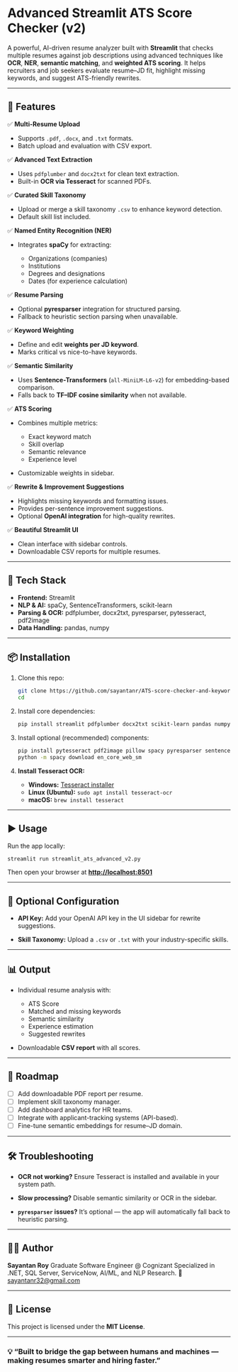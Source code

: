 # Advanced Streamlit ATS Score Checker (v2)

A powerful, AI-driven resume analyzer built with **Streamlit** that checks multiple resumes against job descriptions using advanced techniques like **OCR**, **NER**, **semantic matching**, and **weighted ATS scoring**. It helps recruiters and job seekers evaluate resume–JD fit, highlight missing keywords, and suggest ATS-friendly rewrites.

---

## 🚀 Features

✅ **Multi-Resume Upload**

* Supports `.pdf`, `.docx`, and `.txt` formats.
* Batch upload and evaluation with CSV export.

✅ **Advanced Text Extraction**

* Uses `pdfplumber` and `docx2txt` for clean text extraction.
* Built-in **OCR via Tesseract** for scanned PDFs.

✅ **Curated Skill Taxonomy**

* Upload or merge a skill taxonomy `.csv` to enhance keyword detection.
* Default skill list included.

✅ **Named Entity Recognition (NER)**

* Integrates **spaCy** for extracting:

  * Organizations (companies)
  * Institutions
  * Degrees and designations
  * Dates (for experience calculation)

✅ **Resume Parsing**

* Optional **pyresparser** integration for structured parsing.
* Fallback to heuristic section parsing when unavailable.

✅ **Keyword Weighting**

* Define and edit **weights per JD keyword**.
* Marks critical vs nice-to-have keywords.

✅ **Semantic Similarity**

* Uses **Sentence-Transformers** (`all-MiniLM-L6-v2`) for embedding-based comparison.
* Falls back to **TF–IDF cosine similarity** when not available.

✅ **ATS Scoring**

* Combines multiple metrics:

  * Exact keyword match
  * Skill overlap
  * Semantic relevance
  * Experience level
* Customizable weights in sidebar.

✅ **Rewrite & Improvement Suggestions**

* Highlights missing keywords and formatting issues.
* Provides per-sentence improvement suggestions.
* Optional **OpenAI integration** for high-quality rewrites.

✅ **Beautiful Streamlit UI**

* Clean interface with sidebar controls.
* Downloadable CSV reports for multiple resumes.

---

## 🧠 Tech Stack

* **Frontend:** Streamlit
* **NLP & AI:** spaCy, SentenceTransformers, scikit-learn
* **Parsing & OCR:** pdfplumber, docx2txt, pyresparser, pytesseract, pdf2image
* **Data Handling:** pandas, numpy

---

## 📦 Installation

1. Clone this repo:

   ```bash
   git clone https://github.com/sayantanr/ATS-score-checker-and-keyword-searcher-for-multiple-resumes-at-bulk.git
   cd 
   ```

2. Install core dependencies:

   ```bash
   pip install streamlit pdfplumber docx2txt scikit-learn pandas numpy
   ```

3. Install optional (recommended) components:

   ```bash
   pip install pytesseract pdf2image pillow spacy pyresparser sentence-transformers openai
   python -m spacy download en_core_web_sm
   ```

4. **Install Tesseract OCR:**

   * **Windows:** [Tesseract installer](https://github.com/UB-Mannheim/tesseract/wiki)
   * **Linux (Ubuntu):** `sudo apt install tesseract-ocr`
   * **macOS:** `brew install tesseract`

---

## ▶️ Usage

Run the app locally:

```bash
streamlit run streamlit_ats_advanced_v2.py
```

Then open your browser at **[http://localhost:8501](http://localhost:8501)**

---

## 🧩 Optional Configuration

* **API Key:**
  Add your OpenAI API key in the UI sidebar for rewrite suggestions.

* **Skill Taxonomy:**
  Upload a `.csv` or `.txt` with your industry-specific skills.

---

## 📊 Output

* Individual resume analysis with:

  * ATS Score
  * Matched and missing keywords
  * Semantic similarity
  * Experience estimation
  * Suggested rewrites
* Downloadable **CSV report** with all scores.

---

## 🧩 Roadmap

* [ ] Add downloadable PDF report per resume.
* [ ] Implement skill taxonomy manager.
* [ ] Add dashboard analytics for HR teams.
* [ ] Integrate with applicant-tracking systems (API-based).
* [ ] Fine-tune semantic embeddings for resume–JD domain.

---

## 🛠️ Troubleshooting

* **OCR not working?**
  Ensure Tesseract is installed and available in your system path.

* **Slow processing?**
  Disable semantic similarity or OCR in the sidebar.

* **`pyresparser` issues?**
  It’s optional — the app will automatically fall back to heuristic parsing.

---

## 🧑‍💻 Author

**Sayantan Roy**
Graduate Software Engineer @ Cognizant
Specialized in .NET, SQL Server, ServiceNow, AI/ML, and NLP Research.
📧 [sayantanr32@gmail.com](mailto:sayantanr32@gmail.com)

---

## 📜 License

This project is licensed under the **MIT License**.

---

### 💡 “Built to bridge the gap between humans and machines — making resumes smarter and hiring faster.”
